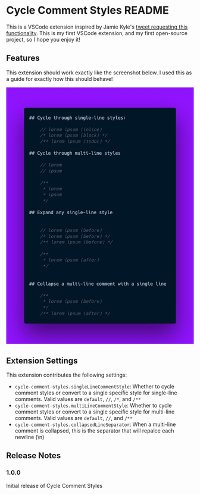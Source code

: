 # Cycle Comment Styles README

This is a VSCode extension inspired by Jamie Kyle's 
[tweet requesting this functionality](https://twitter.com/buildsghost/status/1514692171131097097). 
This is my first VSCode extension, and my first open-source project, so I hope you enjoy it!

## Features

This extension should work exactly like the screenshot below. I used this as a guide 
for exactly how this should behave!

![Exactly this](readme/features.jpg)

## Extension Settings

This extension contributes the following settings:

* `cycle-comment-styles.singleLineCommentStyle`: Whether to cycle comment styles or convert to a single specific style for single-line comments. Valid values are `default`, `//`, `/*`, and `/**`
* `cycle-comment-styles.multiLineCommentStyle`: Whether to cycle comment styles or convert to a single specific style for multi-line comments. Valid values are `default`, `//`, and `/**`
* `cycle-comment-styles.collapsedLineSeparator`: When a multi-line comment is collapsed, this is the separator that will repalce each newline (\n)

<!-- ## Known Issues

Calling out known issues can help limit users opening duplicate issues against your extension. -->

## Release Notes

### 1.0.0

Initial release of Cycle Comment Styles
